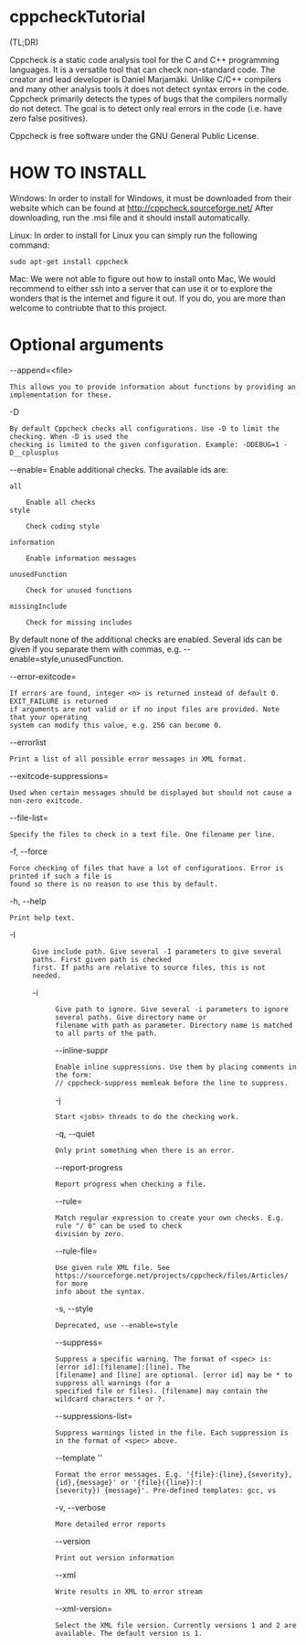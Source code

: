 cppcheckTutorial
================

(TL;DR)

Cppcheck is a static code analysis tool for the C and C++ programming 
languages. It is a versatile tool that can check non-standard code. The 
creator and lead developer is Daniel Marjamäki. Unlike C/C++ compilers and 
many other analysis tools it does not detect syntax errors in the code. 
Cppcheck primarily detects the types of bugs that the compilers normally do
not detect. 
The goal is to detect only real errors in the code (i.e. have zero false positives).

Cppcheck is free software under the GNU General Public License.


HOW TO INSTALL
==================
Windows: 
	In order to install for Windows, it must be downloaded from their
	website which can be found at http://cppcheck.sourceforge.net/
	After downloading, run the .msi file and it should install automatically.

Linux:
	In order to install for Linux you can simply run the following command:

```
sudo apt-get install cppcheck
```

Mac:
	We were not able to figure out how to install onto Mac, We would recommend to either ssh
	into a server that can use it or to explore the wonders that is the internet and figure it
	out. If you do, you are more than welcome to contriubte that to this project.


Optional arguments
====================

--append=\<file\>

	This allows you to provide information about functions by providing an implementation for these.

-D<id>

	By default Cppcheck checks all configurations. Use -D to limit the checking. When -D is used the 
	checking is limited to the given configuration. Example: -DDEBUG=1 -D__cplusplus

--enable=<id>
	Enable additional checks. The available ids are:

	all

		Enable all checks
	style

		Check coding style
		
	information

		Enable information messages

	unusedFunction

		Check for unused functions
	
	missingInclude

		Check for missing includes

By default none of the additional checks are enabled. Several ids can be given if you separate them 
with commas, e.g. --enable=style,unusedFunction.

--error-exitcode=<n>

	If errors are found, integer <n> is returned instead of default 0. EXIT_FAILURE is returned 
	if arguments are not valid or if no input files are provided. Note that your operating 
	system can modify this value, e.g. 256 can become 0.

--errorlist

	Print a list of all possible error messages in XML format.

--exitcode-suppressions=<file>

	Used when certain messages should be displayed but should not cause a non-zero exitcode.

--file-list=<file>

	Specify the files to check in a text file. One filename per line.

-f, --force

	Force checking of files that have a lot of configurations. Error is printed if such a file is 
	found so there is no reason to use this by default.

-h, --help

	Print help text.

-I <dir>

	Give include path. Give several -I parameters to give several paths. First given path is checked 
	first. If paths are relative to source files, this is not needed.

-i <dir>

	Give path to ignore. Give several -i parameters to ignore several paths. Give directory name or 
	filename with path as parameter. Directory name is matched to all parts of the path.

--inline-suppr

	Enable inline suppressions. Use them by placing comments in the form: 
	// cppcheck-suppress memleak before the line to suppress.

-j <jobs>

	Start <jobs> threads to do the checking work.

-q, --quiet

	Only print something when there is an error.

--report-progress

	Report progress when checking a file.

--rule=<rule>

	Match regular expression to create your own checks. E.g. rule "/ 0" can be used to check 
	division by zero.

--rule-file=<file>

	Use given rule XML file. See https://sourceforge.net/projects/cppcheck/files/Articles/ for more 
	info about the syntax.

-s, --style

	Deprecated, use --enable=style

--suppress=<spec>

	Suppress a specific warning. The format of <spec> is: [error id]:[filename]:[line]. The 
	[filename] and [line] are optional. [error id] may be * to suppress all warnings (for a 
	specified file or files). [filename] may contain the wildcard characters * or ?.

--suppressions-list=<file>

	Suppress warnings listed in the file. Each suppression is in the format of <spec> above.

--template '<text>'

	Format the error messages. E.g. '{file}:{line},{severity},{id},{message}' or '{file}({line}):(
	{severity}) {message}'. Pre-defined templates: gcc, vs

-v, --verbose

	More detailed error reports

--version

	Print out version information

--xml

	Write results in XML to error stream

--xml-version=<version>

	Select the XML file version. Currently versions 1 and 2 are available. The default version is 1.
